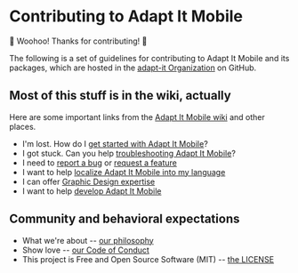 # Contributing to Adapt It Mobile

:clap: Woohoo! Thanks for contributing! :clap:

The following is a set of guidelines for contributing to Adapt It Mobile and its packages, which are hosted in the [adapt-it Organization](https://github.com/adapt-it) on GitHub.

## Most of this stuff is in the wiki, actually

Here are some important links from the [Adapt It Mobile wiki](https://github.com/adapt-it/adapt-it-mobile/wiki/Contributing-to-Adapt-It-Mobile) and other places.

- I'm lost. How do I [get started with Adapt It Mobile](https://adapt-it.github.io/adapt-it-mobile/getstarted/)?
- I got stuck. Can you help [troubleshooting Adapt It Mobile](https://adapt-it.github.io/adapt-it-mobile/support/)?
- I need to [report a bug](https://github.com/adapt-it/adapt-it-mobile/issues/new?template=bug_report.md) or [request a feature](https://github.com/adapt-it/adapt-it-mobile/issues/new?template=feature_request.md)
- I want to help [localize Adapt It Mobile into my language](https://github.com/adapt-it/adapt-it-mobile/wiki/Localizing-the-Adapt-It-Mobile-User-Interface)
- I can offer [Graphic Design expertise](https://github.com/adapt-it/adapt-it-mobile/wiki/Creating-Graphics-for-Adapt-It-Mobile)
- I want to help [develop Adapt It Mobile](https://github.com/adapt-it/adapt-it-mobile/wiki/Contributing-to-Adapt-It-Mobile#developers-developers-developers-developers)

## Community and behavioral expectations

- What we're about -- [our philosophy](https://github.com/adapt-it/adapt-it-mobile/wiki/Contributing-to-Adapt-It-Mobile#our-philosophy)
- Show love -- [our Code of Conduct](https://github.com/adapt-it/adapt-it-mobile/blob/master/CODE_OF_CONDUCT.md)
- This project is Free and Open Source Software (MIT) -- [the LICENSE](https://github.com/adapt-it/adapt-it-mobile/blob/master/LICENSE)
